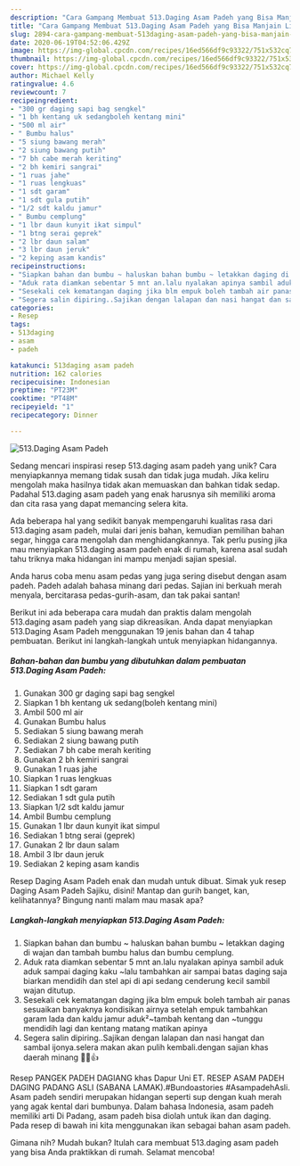 ```yaml
---
description: "Cara Gampang Membuat 513.Daging Asam Padeh yang Bisa Manjain Lidah"
title: "Cara Gampang Membuat 513.Daging Asam Padeh yang Bisa Manjain Lidah"
slug: 2894-cara-gampang-membuat-513daging-asam-padeh-yang-bisa-manjain-lidah
date: 2020-06-19T04:52:06.429Z
image: https://img-global.cpcdn.com/recipes/16ed566df9c93322/751x532cq70/513daging-asam-padeh-foto-resep-utama.jpg
thumbnail: https://img-global.cpcdn.com/recipes/16ed566df9c93322/751x532cq70/513daging-asam-padeh-foto-resep-utama.jpg
cover: https://img-global.cpcdn.com/recipes/16ed566df9c93322/751x532cq70/513daging-asam-padeh-foto-resep-utama.jpg
author: Michael Kelly
ratingvalue: 4.6
reviewcount: 7
recipeingredient:
- "300 gr daging sapi bag sengkel"
- "1 bh kentang uk sedangboleh kentang mini"
- "500 ml air"
- " Bumbu halus"
- "5 siung bawang merah"
- "2 siung bawang putih"
- "7 bh cabe merah keriting"
- "2 bh kemiri sangrai"
- "1 ruas jahe"
- "1 ruas lengkuas"
- "1 sdt garam"
- "1 sdt gula putih"
- "1/2 sdt kaldu jamur"
- " Bumbu cemplung"
- "1 lbr daun kunyit ikat simpul"
- "1 btng serai geprek"
- "2 lbr daun salam"
- "3 lbr daun jeruk"
- "2 keping asam kandis"
recipeinstructions:
- "Siapkan bahan dan bumbu ~ haluskan bahan bumbu ~ letakkan daging di wajan dan tambah bumbu halus dan bumbu cemplung."
- "Aduk rata diamkan sebentar 5 mnt an.lalu nyalakan apinya sambil aduk aduk sampai daging kaku ~lalu tambahkan air sampai batas daging saja biarkan mendidih dan stel api di api sedang cenderung kecil sambil wajan ditutup."
- "Sesekali cek kematangan daging jika blm empuk boleh tambah air panas sesuaikan banyaknya kondisikan airnya setelah empuk tambahkan garam lada dan kaldu jamur aduk²~tambah kentang dan ~tunggu mendidih lagi dan kentang matang matikan apinya"
- "Segera salin dipiring..Sajikan dengan lalapan dan nasi hangat dan sambal ijonya.selera makan akan pulih kembali.dengan sajian khas daerah minang 🤲😃👍"
categories:
- Resep
tags:
- 513daging
- asam
- padeh

katakunci: 513daging asam padeh 
nutrition: 162 calories
recipecuisine: Indonesian
preptime: "PT23M"
cooktime: "PT48M"
recipeyield: "1"
recipecategory: Dinner

---
```



![513.Daging Asam Padeh](https://img-global.cpcdn.com/recipes/16ed566df9c93322/751x532cq70/513daging-asam-padeh-foto-resep-utama.jpg)

Sedang mencari inspirasi resep 513.daging asam padeh yang unik? Cara menyiapkannya memang tidak susah dan tidak juga mudah. Jika keliru mengolah maka hasilnya tidak akan memuaskan dan bahkan tidak sedap. Padahal 513.daging asam padeh yang enak harusnya sih memiliki aroma dan cita rasa yang dapat memancing selera kita.

Ada beberapa hal yang sedikit banyak mempengaruhi kualitas rasa dari 513.daging asam padeh, mulai dari jenis bahan, kemudian pemilihan bahan segar, hingga cara mengolah dan menghidangkannya. Tak perlu pusing jika mau menyiapkan 513.daging asam padeh enak di rumah, karena asal sudah tahu triknya maka hidangan ini mampu menjadi sajian spesial.

Anda harus coba menu asam pedas yang juga sering disebut dengan asam padeh. Padeh adalah bahasa minang dari pedas. Sajian ini berkuah merah menyala, bercitarasa pedas-gurih-asam, dan tak pakai santan!


Berikut ini ada beberapa cara mudah dan praktis dalam mengolah 513.daging asam padeh yang siap dikreasikan. Anda dapat menyiapkan 513.Daging Asam Padeh menggunakan 19 jenis bahan dan 4 tahap pembuatan. Berikut ini langkah-langkah untuk menyiapkan hidangannya.

<!--inarticleads1-->

##### Bahan-bahan dan bumbu yang dibutuhkan dalam pembuatan 513.Daging Asam Padeh:

1. Gunakan 300 gr daging sapi bag sengkel
1. Siapkan 1 bh kentang uk sedang(boleh kentang mini)
1. Ambil 500 ml air
1. Gunakan  Bumbu halus
1. Sediakan 5 siung bawang merah
1. Sediakan 2 siung bawang putih
1. Sediakan 7 bh cabe merah keriting
1. Gunakan 2 bh kemiri sangrai
1. Gunakan 1 ruas jahe
1. Siapkan 1 ruas lengkuas
1. Siapkan 1 sdt garam
1. Sediakan 1 sdt gula putih
1. Siapkan 1/2 sdt kaldu jamur
1. Ambil  Bumbu cemplung
1. Gunakan 1 lbr daun kunyit ikat simpul
1. Sediakan 1 btng serai (geprek)
1. Gunakan 2 lbr daun salam
1. Ambil 3 lbr daun jeruk
1. Sediakan 2 keping asam kandis


Resep Daging Asam Padeh enak dan mudah untuk dibuat. Simak yuk resep Daging Asam Padeh Sajiku, disini! Mantap dan gurih banget, kan, kelihatannya? Bingung nanti malam mau masak apa? 

<!--inarticleads2-->

##### Langkah-langkah menyiapkan 513.Daging Asam Padeh:

1. Siapkan bahan dan bumbu ~ haluskan bahan bumbu ~ letakkan daging di wajan dan tambah bumbu halus dan bumbu cemplung.
1. Aduk rata diamkan sebentar 5 mnt an.lalu nyalakan apinya sambil aduk aduk sampai daging kaku ~lalu tambahkan air sampai batas daging saja biarkan mendidih dan stel api di api sedang cenderung kecil sambil wajan ditutup.
1. Sesekali cek kematangan daging jika blm empuk boleh tambah air panas sesuaikan banyaknya kondisikan airnya setelah empuk tambahkan garam lada dan kaldu jamur aduk²~tambah kentang dan ~tunggu mendidih lagi dan kentang matang matikan apinya
1. Segera salin dipiring..Sajikan dengan lalapan dan nasi hangat dan sambal ijonya.selera makan akan pulih kembali.dengan sajian khas daerah minang 🤲😃👍


Resep PANGEK PADEH DAGIANG khas Dapur Uni ET. RESEP ASAM PADEH DAGING PADANG ASLI (SABANA LAMAK).#Bundoastories #AsampadehAsli. Asam padeh sendiri merupakan hidangan seperti sup dengan kuah merah yang agak kental dari bumbunya. Dalam bahasa Indonesia, asam padeh memiliki arti Di Padang, asam padeh bisa diolah untuk ikan dan daging. Pada resep di bawah ini kita menggunakan ikan sebagai bahan asam padeh. 

Gimana nih? Mudah bukan? Itulah cara membuat 513.daging asam padeh yang bisa Anda praktikkan di rumah. Selamat mencoba!
